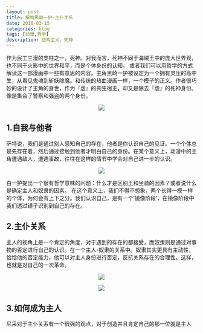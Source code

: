 ```yaml
---
layout: post
title: 解构黑崎一护-主仆关系 
date: 2018-03-15
categories: blog
tags: [动漫,哲学]
description: 结构主义，死神
---
```



作为民工三漫的支柱之一，死神。对我而言，死神不同于海贼王中的庞大世界观，也不同于火影中的世界和平，而是个体身份的认知。
或者我们可以用哲学的方式解读这一部漫画中一些有意思的内容。主角黑崎一护被设定为一个拥有灵压的高中生，从看见鬼魂到斩妖除魔。和传统的热血漫画一样，一个模子的正义。作者很巧妙的设计了主角的身世，作为『虚』的共生宿主，却又是除去『虚』的死神身份。像是集合了警察和强盗的两个身份。


<center>
    <p><img src="http://osrqxvr17.bkt.clouddn.com/u=157719357,3497377288&fm=27&gp=0.jpg" align="center"></p>
</center>



## 1.自我与他者

萨特说，我们是通过别人感知自己的存在，他者是你认识自己的见证。一个个体总是先存在着，然后通过接触到他者才明白自己的身份。在某个意义上，动漫中的主角遭遇敌人，遭遇事故，往往在这样的情节中学会对自己进一步的认识。


<center>
    <p><img src="http://osrqxvr17.bkt.clouddn.com/0001.PNG" align="center"></p>
</center>


白一护提出一个很有哲学意味的问题：什么才是区别王和坐骑的因素？或者说什么是确定主人和奴隶的因素。
在这个意义上，我们不得不想象，两个长得一模一样的个体，为何会有上下之分。我们认识自己，是有一个‘镜像阶段’，在镜像阶段中我们透过镜子识别到自己的存在。


## 2.主仆关系


主人的视角上是一个肯定的角度，对于遇到的存在的都接受，而奴隶则是通过对事物的否定进行自己的认识。在一个主人-奴隶的关系中。奴隶其实更具有主动性，恰恰他的否定能力，他可以对主人身份进行否定，反抗关系存在的合理性。这样，也就是对自己的一次革命。
<center>
    <p><img src="http://osrqxvr17.bkt.clouddn.com/0002.PNG" align="center"></p>

</center>


<center>
    <p><img src="http://osrqxvr17.bkt.clouddn.com/0003.PNG" align="center"></p>

</center>

## 3.如何成为主人

尼采对于主仆关系有一个很强的观点，对于创造并且肯定自己的那一位就是主人




